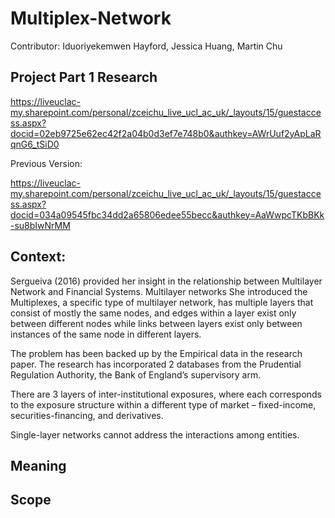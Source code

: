 # Multiplex-Network

Contributor: Iduoriyekemwen Hayford, Jessica Huang, Martin Chu



## Project Part 1 Research

https://liveuclac-my.sharepoint.com/personal/zceichu_live_ucl_ac_uk/_layouts/15/guestaccess.aspx?docid=02eb9725e62ec42f2a04b0d3ef7e748b0&authkey=AWrUuf2yApLaRqnG6_tSiD0

Previous Version:

https://liveuclac-my.sharepoint.com/personal/zceichu_live_ucl_ac_uk/_layouts/15/guestaccess.aspx?docid=034a09545fbc34dd2a65806edee55becc&authkey=AaWwpcTKbBKk-su8bIwNrMM




## Context:


Sergueiva (2016) provided her insight in the relationship between Multilayer Network and Financial Systems. Multilayer networks
She introduced the Multiplexes, a specific type of multilayer network, has multiple layers that consist of mostly the same nodes, and edges within a layer exist only between different nodes while links between layers exist only between instances of the same node in different layers.

The problem has been backed up by the Empirical data in the research paper. The research has incorporated 2 databases from the Prudential Regulation Authority, the Bank of England’s supervisory arm.

There are 3 layers of inter-institutional exposures, where each corresponds to the exposure structure within a different type of market – fixed-income, securities-financing, and derivatives.


Single-layer networks cannot address the interactions among entities.

## Meaning


## Scope


 <!-- problem of the financial systems -->

<!-- The multilayer network research is not well-developed. -->
<!-- In this paper/research, a node represents a financial entity and an edge represents a relation -->
